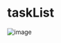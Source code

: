 # taskList
![image](https://github.com/gabrielmillerr/taskList/assets/101687303/868069fa-a7d0-4f2b-b8bf-d1f1c475347a)

